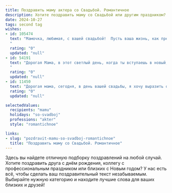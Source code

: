 ```yaml
---
title: Поздравить маму актера со Свадьбой. Романтичное
description: Хотите поздравить маму со Свадьбой или другим праздником? Наш ИИ создаст незабываемое поздравление, а вы обязательно выделитесь среди других.  
date: 2024-10-27
tags: second tag
wishes:
- id: 105474
  text: "Мамочка, любимая, с вашей свадьбой!  Пусть ваша жизнь, как прекрасная постановка, будет наполнена яркими эмоциями, бурными овациями и бесконечной любовью. Пусть каждый день будет незабываемой сценой, а ваша история любви – вечным, трогательным спектаклем, который будут помнить и пересматривать с восторгом долгие годы.  Счастья вам, нежности и верности!
  "
  rating: "0"
  updated: "null"
- id: 54191
  text: "Дорогая Мама, в этот светлый день, когда ты вступаешь в новый, прекрасный этап своей жизни, мы желаем тебе бесконечного счастья, любви и взаимопонимания! Пусть твой путь с любимым человеком будет полон радости,  а каждый день будет наполнен яркими красками и незабываемыми моментами.  Будьте всегда опорой друг для друга, как бы ни сложилась жизнь. Поздравляем тебя с вступлением в брак!
  "
  rating: "0"
  updated: "null"
- id: 11450
  text: "Дорогая мама, сегодня, в день вашей свадьбы, я хочу выразить огромную радость и благодарность за все, что вы делаете для нас. Вы не только мама, но и искусный актер, способный передать самые глубокие чувства и эмоции. Пусть ваш союз будет наполнен любовью, взаимопониманием и романтикой, как самые яркие роли, которые вы играете на сцене жизни. Желаю вам быть счастливыми, как в лучших сценах самых прекрасных пьес. С любовью, ваш ребенок."
  rating: "0"
  updated: "null"

selectedValues:
  recipients: "mamu"
  holidays: "so-svadboj"
  professions: "akter"
  style: "romantichnoe"

links:
- slug: "pozdravit-mamu-so-svadboj-romantichnoe"
  title: "Поздравить маму со Свадьбой. Романтичное"
---
```


Здесь вы найдете отличную подборку поздравлений на любой случай.
Хотите поздравить друга с днём рождения, коллегу с профессиональным праздником или близких с Новым годом? У нас есть всё, чтобы сделать ваш поздравительный текст незабываемым. Выбирайте нужную категорию и находите лучшие слова для ваших близких и друзей!
